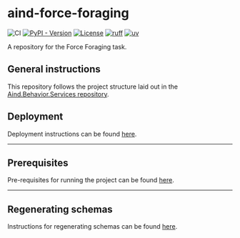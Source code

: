 # aind-force-foraging

![CI](https://github.com/AllenNeuralDynamics/Aind.Behavior.ForceForaging/actions/workflows/ci.yml/badge.svg)
[![PyPI - Version](https://img.shields.io/pypi/v/aind-behavior-force-foraging)](https://pypi.org/project/aind-behavior-force-foraging/)
[![License](https://img.shields.io/badge/license-MIT-brightgreen)](LICENSE)
[![ruff](https://img.shields.io/endpoint?url=https://raw.githubusercontent.com/astral-sh/ruff/main/assets/badge/v2.json)](https://github.com/astral-sh/ruff)
[![uv](https://img.shields.io/endpoint?url=https://raw.githubusercontent.com/astral-sh/uv/main/assets/badge/v0.json)](https://github.com/astral-sh/uv)

A repository for the Force Foraging task.

## General instructions

This repository follows the project structure laid out in the [Aind.Behavior.Services repository](https://github.com/AllenNeuralDynamics/Aind.Behavior.Services).

## Deployment

Deployment instructions can be found [here](https://github.com/AllenNeuralDynamics/Aind.Behavior.Services?tab=readme-ov-file#deployment).

---

## Prerequisites

Pre-requisites for running the project can be found [here](https://github.com/AllenNeuralDynamics/Aind.Behavior.Services?tab=readme-ov-file#prerequisites).

---

## Regenerating schemas

Instructions for regenerating schemas can be found [here](https://github.com/AllenNeuralDynamics/Aind.Behavior.Services?tab=readme-ov-file#regenerating-schemas).